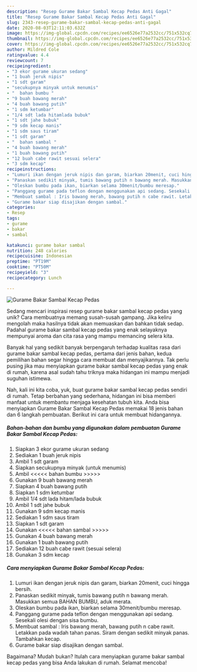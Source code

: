 ```yaml
---
description: "Resep Gurame Bakar Sambal Kecap Pedas Anti Gagal"
title: "Resep Gurame Bakar Sambal Kecap Pedas Anti Gagal"
slug: 2343-resep-gurame-bakar-sambal-kecap-pedas-anti-gagal
date: 2020-08-03T12:11:03.632Z
image: https://img-global.cpcdn.com/recipes/ee6526e77a2532cc/751x532cq70/gurame-bakar-sambal-kecap-pedas-foto-resep-utama.jpg
thumbnail: https://img-global.cpcdn.com/recipes/ee6526e77a2532cc/751x532cq70/gurame-bakar-sambal-kecap-pedas-foto-resep-utama.jpg
cover: https://img-global.cpcdn.com/recipes/ee6526e77a2532cc/751x532cq70/gurame-bakar-sambal-kecap-pedas-foto-resep-utama.jpg
author: Mildred Cole
ratingvalue: 4.4
reviewcount: 7
recipeingredient:
- "3 ekor gurame ukuran sedang"
- "1 buah jeruk nipis"
- "1 sdt garam"
- "secukupnya minyak untuk menumis"
- "  bahan bumbu "
- "9 buah bawang merah"
- "4 buah bawang putih"
- "1 sdm ketumbar"
- "1/4 sdt lada hitamlada bubuk"
- "1 sdt jahe bubuk"
- "9 sdm kecap manis"
- "1 sdm saus tiram"
- "1 sdt garam"
- "  bahan sambal "
- "4 buah bawang merah"
- "1 buah bawang putih"
- "12 buah cabe rawit sesuai selera"
- "3 sdm kecap"
recipeinstructions:
- "Lumuri ikan dengan jeruk nipis dan garam, biarkan 20menit, cuci hingga bersih."
- "Panaskan sedikit minyak, tumis bawang putih n bawang merah. Masukkan semua BAHAN BUMBU, aduk merata."
- "Oleskan bumbu pada ikan, biarkan selama 30menit/bumbu meresap."
- "Panggang gurame pada teflon dengan menggunakan api sedang. Sesekali olesi dengan sisa bumbu."
- "Membuat sambal : Iris bawang merah, bawang putih n cabe rawit. Letakkan pada wadah tahan panas. Siram dengan sedikit minyak panas. Tambahkan kecap."
- "Gurame bakar siap disajikan dengan sambal."
categories:
- Resep
tags:
- gurame
- bakar
- sambal

katakunci: gurame bakar sambal 
nutrition: 248 calories
recipecuisine: Indonesian
preptime: "PT19M"
cooktime: "PT50M"
recipeyield: "3"
recipecategory: Lunch

---
```



![Gurame Bakar Sambal Kecap Pedas](https://img-global.cpcdn.com/recipes/ee6526e77a2532cc/751x532cq70/gurame-bakar-sambal-kecap-pedas-foto-resep-utama.jpg)

Sedang mencari inspirasi resep gurame bakar sambal kecap pedas yang unik? Cara membuatnya memang susah-susah gampang. Jika keliru mengolah maka hasilnya tidak akan memuaskan dan bahkan tidak sedap. Padahal gurame bakar sambal kecap pedas yang enak selayaknya mempunyai aroma dan cita rasa yang mampu memancing selera kita.



Banyak hal yang sedikit banyak berpengaruh terhadap kualitas rasa dari gurame bakar sambal kecap pedas, pertama dari jenis bahan, kedua pemilihan bahan segar hingga cara membuat dan menyajikannya. Tak perlu pusing jika mau menyiapkan gurame bakar sambal kecap pedas yang enak di rumah, karena asal sudah tahu triknya maka hidangan ini mampu menjadi suguhan istimewa.


Nah, kali ini kita coba, yuk, buat gurame bakar sambal kecap pedas sendiri di rumah. Tetap berbahan yang sederhana, hidangan ini bisa memberi manfaat untuk membantu menjaga kesehatan tubuh kita. Anda bisa menyiapkan Gurame Bakar Sambal Kecap Pedas memakai 18 jenis bahan dan 6 langkah pembuatan. Berikut ini cara untuk membuat hidangannya.

<!--inarticleads1-->

##### Bahan-bahan dan bumbu yang digunakan dalam pembuatan Gurame Bakar Sambal Kecap Pedas:

1. Siapkan 3 ekor gurame ukuran sedang
1. Sediakan 1 buah jeruk nipis
1. Ambil 1 sdt garam
1. Siapkan secukupnya minyak (untuk menumis)
1. Ambil  &lt;&lt;&lt;&lt;&lt; bahan bumbu &gt;&gt;&gt;&gt;&gt;
1. Gunakan 9 buah bawang merah
1. Siapkan 4 buah bawang putih
1. Siapkan 1 sdm ketumbar
1. Ambil 1/4 sdt lada hitam/lada bubuk
1. Ambil 1 sdt jahe bubuk
1. Gunakan 9 sdm kecap manis
1. Sediakan 1 sdm saus tiram
1. Siapkan 1 sdt garam
1. Gunakan  &lt;&lt;&lt;&lt;&lt; bahan sambal &gt;&gt;&gt;&gt;&gt;
1. Gunakan 4 buah bawang merah
1. Gunakan 1 buah bawang putih
1. Sediakan 12 buah cabe rawit (sesuai selera)
1. Gunakan 3 sdm kecap




<!--inarticleads2-->

##### Cara menyiapkan Gurame Bakar Sambal Kecap Pedas:

1. Lumuri ikan dengan jeruk nipis dan garam, biarkan 20menit, cuci hingga bersih.
1. Panaskan sedikit minyak, tumis bawang putih n bawang merah. Masukkan semua BAHAN BUMBU, aduk merata.
1. Oleskan bumbu pada ikan, biarkan selama 30menit/bumbu meresap.
1. Panggang gurame pada teflon dengan menggunakan api sedang. Sesekali olesi dengan sisa bumbu.
1. Membuat sambal : Iris bawang merah, bawang putih n cabe rawit. Letakkan pada wadah tahan panas. Siram dengan sedikit minyak panas. Tambahkan kecap.
1. Gurame bakar siap disajikan dengan sambal.




Bagaimana? Mudah bukan? Itulah cara menyiapkan gurame bakar sambal kecap pedas yang bisa Anda lakukan di rumah. Selamat mencoba!
